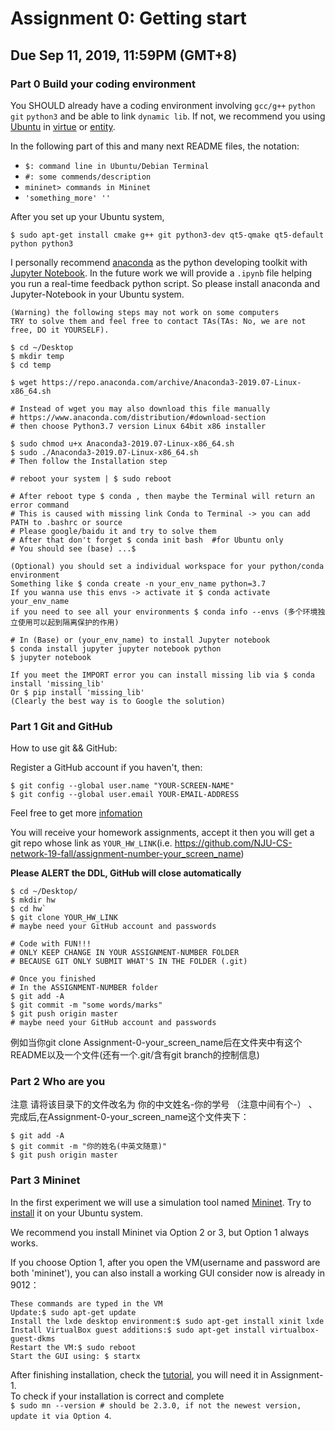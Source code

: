 # Assignment 0: Getting start
## Due Sep 11, 2019, 11:59PM (GMT+8)
### Part 0 Build your coding environment
You SHOULD already have a coding environment involving `gcc/g++` `python` `git` `python3` and be able to link `dynamic lib`. If not, we recommend you using [Ubuntu](https://ubuntu.com/download/desktop) in [virtue](https://www.baidu.com/s?ie=utf-8&f=8&rsv_bp=1&rsv_idx=1&tn=baidu&wd=ubuntu&rsv_pq=8398d0d200a39636&rsv_t=7d3cwHv0lro9uwWvbfXx05J5VhHynVdwMBqvLWjewSaFtmSJFhvXSQ%2F4K74&rqlang=cn&rsv_enter=1&rsv_dl=tb&rsv_sug3=7&rsv_sug1=5&rsv_sug7=101&rsv_sug2=0&inputT=1004&rsv_sug4=1629&rsv_sug=2) or [entity](https://www.baidu.com/s?ie=utf-8&f=8&rsv_bp=1&rsv_idx=1&tn=baidu&wd=ISO%E5%AE%89%E8%A3%85ubuntu&oq=vmware%2520workstation%2520%25E5%25AE%2589%25E8%25A3%2585ubuntu&rsv_pq=a9978c1f00b4bc28&rsv_t=62c7FNYTcktZpV%2FLAJdq8f4uYdsJEQOBznWIV05%2BnZyEdx0vJExlpQRG39I&rqlang=cn&rsv_enter=1&rsv_dl=tb&inputT=32405&rsv_sug3=64&rsv_sug1=44&rsv_sug7=100&rsv_sug2=0&rsv_sug4=34298).

In the following part of this and many next README files, the notation:
+ `$: command line in Ubuntu/Debian Terminal`
+ `#: some commends/description`
+ `mininet> commands in Mininet`
+ `'something_more' ''`

After you set up your Ubuntu system,

`
$ sudo apt-get install cmake g++ git python3-dev qt5-qmake qt5-default python python3
`

I personally recommend [anaconda](https://www.anaconda.com/distribution/#download-section) as the python developing toolkit with [Jupyter Notebook](https://jupyter.org/install).
In the future work we will provide a `.ipynb` file helping you run a real-time feedback python script. So please install anaconda and Jupyter-Notebook in your Ubuntu system.
````
(Warning) the following steps may not work on some computers
TRY to solve them and feel free to contact TAs(TAs: No, we are not free, DO it YOURSELF).

$ cd ~/Desktop
$ mkdir temp
$ cd temp

$ wget https://repo.anaconda.com/archive/Anaconda3-2019.07-Linux-x86_64.sh

# Instead of wget you may also download this file manually
# https://www.anaconda.com/distribution/#download-section
# then choose Python3.7 version Linux 64bit x86 installer

$ sudo chmod u+x Anaconda3-2019.07-Linux-x86_64.sh
$ sudo ./Anaconda3-2019.07-Linux-x86_64.sh
# Then follow the Installation step

# reboot your system | $ sudo reboot

# After reboot type $ conda , then maybe the Terminal will return an error command
# This is caused with missing link Conda to Terminal -> you can add PATH to .bashrc or source
# Please google/baidu it and try to solve them
# After that don't forget $ conda init bash  #for Ubuntu only
# You should see (base) ...$  

(Optional) you should set a individual workspace for your python/conda environment
Something like $ conda create -n your_env_name python=3.7
If you wanna use this envs -> activate it $ conda activate your_env_name
if you need to see all your environments $ conda info --envs (多个环境独立使用可以起到隔离保护的作用)

# In (Base) or (your_env_name) to install Jupyter notebook
$ conda install jupyter jupyter notebook python
$ jupyter notebook

If you meet the IMPORT error you can install missing lib via $ conda install 'missing_lib'
Or $ pip install 'missing_lib'
(Clearly the best way is to Google the solution)
````
### Part 1 Git and GitHub
How to use git && GitHub:

Register a GitHub account if you haven't, then:
````
$ git config --global user.name "YOUR-SCREEN-NAME"
$ git config --global user.email YOUR-EMAIL-ADDRESS
````
Feel free to get more [infomation](https://git-scm.com/book/zh/v2)

You will receive your homework assignments, accept it then you will get a git repo whose link as `YOUR_HW_LINK`(i.e. https://github.com/NJU-CS-network-19-fall/assignment-number-your_screen_name)

**Please ALERT the DDL, GitHub will close automatically**
````
$ cd ~/Desktop/
$ mkdir hw
$ cd hw`
$ git clone YOUR_HW_LINK
# maybe need your GitHub account and passwords

# Code with FUN!!!
# ONLY KEEP CHANGE IN YOUR ASSIGNMENT-NUMBER FOLDER
# BECAUSE GIT ONLY SUBMIT WHAT'S IN THE FOLDER (.git)

# Once you finished
# In the ASSIGNMENT-NUMBER folder
$ git add -A
$ git commit -m "some words/marks"
$ git push origin master
# maybe need your GitHub account and passwords
````

例如当你git clone Assignment-0-your_screen_name后在文件夹中有这个README以及一个文件(还有一个.git/含有git branch的控制信息)


### Part 2 Who are you
注意 请将该目录下的文件改名为 你的中文姓名-你的学号 （注意中间有个-） 、
完成后,在Assignment-0-your_screen_name这个文件夹下：
````
$ git add -A
$ git commit -m "你的姓名(中英文随意)"
$ git push origin master
````


### Part 3 Mininet

In the first experiment we will use a simulation tool named [Mininet](http://mininet.org/).
Try to [install](http://mininet.org/download/) it on your Ubuntu system.

We recommend you install Mininet via Option 2 or 3, but Option 1 always works.

If you choose Option 1, after you open the VM(username and password are both 'mininet'), you can also install a working GUI consider now is already in 9012：

````
These commands are typed in the VM
Update:$ sudo apt-get update
Install the lxde desktop environment:$ sudo apt-get install xinit lxde
Install VirtualBox guest additions:$ sudo apt-get install virtualbox-guest-dkms
Restart the VM:$ sudo reboot
Start the GUI using: $ startx
````

After finishing installation, check the [tutorial](http://mininet.org/walkthrough/), you will need it in Assignment-1. \
To check if your installation is correct and complete  \
`$ sudo mn --version # should be 2.3.0, if not the newest version, update it via Option 4`.

